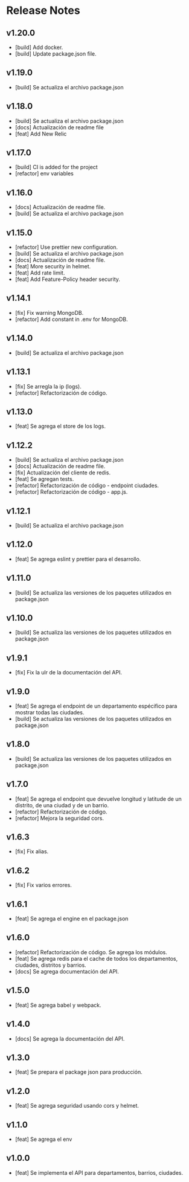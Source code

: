 # Release Notes

## v1.20.0

- [build] Add docker.
- [build] Update package.json file.

## v1.19.0

- [build] Se actualiza el archivo package.json

## v1.18.0

- [build] Se actualiza el archivo package.json
- [docs] Actualización de readme file
- [feat] Add New Relic

## v1.17.0

- [build] CI is added for the project
- [refactor] env variables

## v1.16.0

- [docs] Actualización de readme file.
- [build] Se actualiza el archivo package.json

## v1.15.0

- [refactor] Use prettier new configuration.
- [build] Se actualiza el archivo package.json
- [docs] Actualización de readme file.
- [feat] More security in helmet.
- [feat] Add rate limit.
- [feat] Add Feature-Policy header security.

## v1.14.1

- [fix] Fix warning MongoDB.
- [refactor] Add constant in .env for MongoDB.

## v1.14.0

- [build] Se actualiza el archivo package.json

## v1.13.1

- [fix] Se arregla la ip (logs).
- [refactor] Refactorización de código.

## v1.13.0

- [feat] Se agrega el store de los logs.

## v1.12.2

- [build] Se actualiza el archivo package.json
- [docs] Actualización de readme file.
- [fix] Actualización del cliente de redis.
- [feat] Se agregan tests.
- [refactor] Refactorización de código - endpoint ciudades.
- [refactor] Refactorización de código - app.js.

## v1.12.1

- [build] Se actualiza el archivo package.json

## v1.12.0

- [feat] Se agrega eslint y prettier para el desarrollo.

## v1.11.0

- [build] Se actualiza las versiones de los paquetes utilizados en package.json

## v1.10.0

- [build] Se actualiza las versiones de los paquetes utilizados en package.json

## v1.9.1

- [fix] Fix la ulr de la documentación del API.

## v1.9.0

- [feat] Se agrega el endpoint de un departamento espécifico para mostrar todas las ciudades.
- [build] Se actualiza las versiones de los paquetes utilizados en package.json

## v1.8.0

- [build] Se actualiza las versiones de los paquetes utilizados en package.json

## v1.7.0

- [feat] Se agrega el endpoint que devuelve longitud y latitude de un distrito, de una ciudad y de un barrio.
- [refactor] Refactorización de código.
- [refactor] Mejora la seguridad cors.

## v1.6.3

- [fix] Fix alias.

## v1.6.2

- [fix] Fix varios errores.

## v1.6.1

- [feat] Se agrega el engine en el package.json

## v1.6.0

- [refactor] Refactorización de código. Se agrega los módulos.
- [feat] Se agrega redis para el cache de todos los departamentos, ciudades, distritos y barrios.
- [docs] Se agrega documentación del API.

## v1.5.0

- [feat] Se agrega babel y webpack.

## v1.4.0

- [docs] Se agrega la documentación del API.

## v1.3.0

- [feat] Se prepara el package json para producción.

## v1.2.0

- [feat] Se agrega seguridad usando cors y helmet.

## v1.1.0

- [feat] Se agrega el env

## v1.0.0

- [feat] Se implementa el API para departamentos, barrios, ciudades.